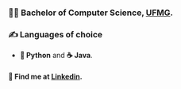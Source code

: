 ### 👨‍🎓 Bachelor of Computer Science, [UFMG](https://ufmg.br).
### ✍️ Languages of choice
- **🐍 Python** and **☕ Java**.
#### 🔗 Find me at [Linkedin](https://www.linkedin.com/in/rafaelperez1/).
<!--
-->
